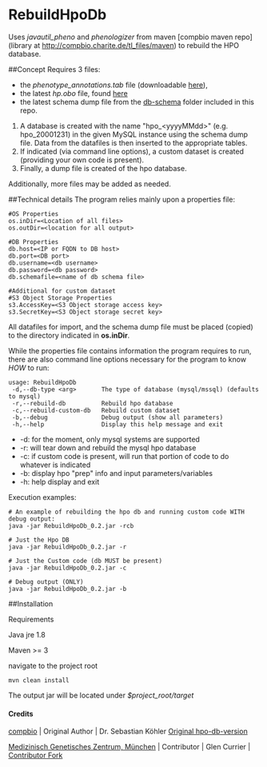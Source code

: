 # RebuildHpoDb

Uses _javautil_pheno_ and _phenologizer_ from maven [compbio maven repo](library at http://compbio.charite.de/tl_files/maven) to rebuild the HPO database.

##Concept
Requires 3 files: 
- the _phenotype_annotations.tab_ file (downloadable [here](http://compbio.charite.de/jenkins/job/hpo.annotations/lastStableBuild/)), 
- the latest _hp.obo_ file, found [here](http://purl.obolibrary.org/obo/hp.obo) 
- the latest schema dump file from the [db-schema](db-schema) folder included in this repo.

1. A database is created with the name "hpo_\<yyyyMMdd>" (e.g. hpo_20001231) in the given MySQL instance using the schema dump file. Data from the datafiles is then inserted to the appropriate tables.
2. If indicated (via command line options), a custom dataset is created (providing your own code is present).
3. Finally, a dump file is created of the hpo database.

Additionally, more files may be added as needed.

##Technical details
The program relies mainly upon a properties file:
````
#OS Properties
os.inDir=<Location of all files>
os.outDir=<location for all output>

#DB Properties
db.host=<IP or FQDN to DB host>
db.port=<DB port>
db.username=<db username>
db.password=<db password>
db.schemafile=<name of db schema file>

#Additional for custom dataset
#S3 Object Storage Properties
s3.AccessKey=<S3 Object storage access key>
s3.SecretKey=<S3 Object storage secret key>
````

All datafiles for import, and the schema dump file must be placed (copied) to the directory indicated in __os.inDir__.

While the properties file contains information the program requires to run, there are also command line options necessary for the program to know _HOW_ to run:
````
usage: RebuildHpoDb
 -d,--db-type <arg>       The type of database (mysql/mssql) (defaults to mysql)
 -r,--rebuild-db          Rebuild hpo database
 -c,--rebuild-custom-db   Rebuild custom dataset
 -b,--debug               Debug output (show all parameters)
 -h,--help                Display this help message and exit

````
- -d: for the moment, only mysql systems are supported
- -r: will tear down and rebuild the mysql hpo database
- -c: if custom code is present, will run that portion of code to do whatever is indicated
- -b: display hpo "prep" info and input parameters/variables
- -h: help display and exit

Execution examples:
````
# An example of rebuilding the hpo db and running custom code WITH debug output:
java -jar RebuildHpoDb_0.2.jar -rcb

# Just the Hpo DB
java -jar RebuildHpoDb_0.2.jar -r

# Just the Custom code (db MUST be present)
java -jar RebuildHpoDb_0.2.jar -c

# Debug output (ONLY)
java -jar RebuildHpoDb_0.2.jar -b
````

##Installation

Requirements

Java jre 1.8

Maven >= 3

navigate to the project root
 ```
 mvn clean install
 ```
 
The output jar will be located under _$project_root/target_
 
#### Credits

[compbio](http://drseb.github.io/science/cv/) | Original Author | Dr. Sebastian Köhler  [Original hpo-db-version](https://github.com/drseb/hpo-db-version) 

[Medizinisch Genetisches Zentrum, München](https://www.mgz-muenchen.de/startseite.html) | Contributor | Glen Currier | [Contributor Fork](https://github.com/gcurrier/hpo-db-version/tree/mgz-customization)
 
 